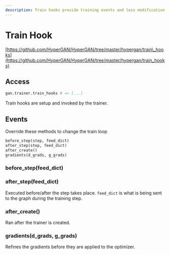 ```yaml
---
description: Train hooks provide training events and loss modification to trainers.
---
```


# Train Hook

[https://github.com/HyperGAN/HyperGAN/tree/master/hypergan/train\_hooks](https://github.com/HyperGAN/HyperGAN/tree/master/hypergan/train_hooks)

## Access

```python
gan.trainer.train_hooks # => [...]
```

Train hooks are setup and invoked by the trainer.

## Events

Override these methods to change the train loop

```python
before_step(step, feed_dict)
after_step(step, feed_dict)
after_create()
gradients(d_grads, g_grads)
```

### before\_step\(feed\_dict\)

### after\_step\(feed\_dict\)

Executed before/after the step takes place.  `feed_dict` is what is being sent to the graph during the training step.

### after\_create\(\)

Ran after the trainer is created.

### gradients\(d\_grads, g\_grads\)

Refines the gradients before they are applied to the optimizer.






